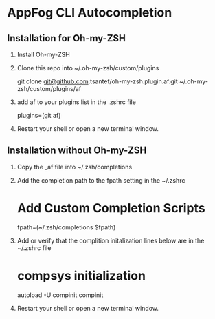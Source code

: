 # AppFog CLI Autocompletion

## Installation for Oh-my-ZSH

1) Install Oh-my-ZSH

2) Clone this repo into ~/.oh-my-zsh/custom/plugins

    git clone git@github.com:tsantef/oh-my-zsh.plugin.af.git ~/.oh-my-zsh/custom/plugins/af

3) add af to your plugins list in the .zshrc file

    plugins=(git af)

4) Restart your shell or open a new terminal window.


## Installation without Oh-my-ZSH

1) Copy the _af file into ~/.zsh/completions

2) Add the completion path to the fpath setting in the ~/.zshrc 

    # Add Custom Completion Scripts
    fpath=(~/.zsh/completions $fpath)

3) Add or verify that the complition initalization lines below are in the ~/.zshrc file

    # compsys initialization
    autoload -U compinit
    compinit

4) Restart your shell or open a new terminal window.